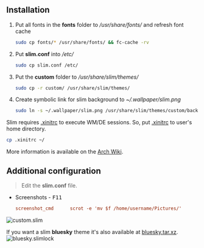 ## Installation
1. Put all fonts in the **fonts** folder to */usr/share/fonts/* and refresh font cache
   ```bash
   sudo cp fonts/* /usr/share/fonts/ && fc-cache -rv
   ```
2. Put **slim.conf** into */etc/*
   ```bash
   sudo cp slim.conf /etc/
   ```
3. Put the **custom** folder to */usr/share/slim/themes/*
   ```bash
   sudo cp -r custom/ /usr/share/slim/themes/
   ```
4. Create symbolic link for slim background to *~/.wallpaper/slim.png*
   ```bash
   sudo ln -s ~/.wallpaper/slim.png /usr/share/slim/themes/custom/background.png
   ```

Slim requires [.xinitrc](./.xinitrc) to execute WM/DE sessions. So, put [.xinitrc](./.xinitrc) to user's home directory.
```bash
cp .xinitrc ~/
```
More information is available on the [Arch Wiki](https://wiki.archlinux.org/index.php/SLiM).

## Additional configuration
> Edit the **slim.conf** file.
- Screenshots - <kbd>F11</kbd>
  ```cfg
  screenshot_cmd      scrot -e 'mv $f /home/username/Pictures/'
  ```

<img src="https://i.ibb.co/dWKLVQc/2020-09-19-012206-1366x768-scrot.png" alt="custom.slim" align="center">

<br>

If you want a slim **bluesky** theme it's also available at [bluesky.tar.xz](./bluesky.tar.xz).
<img src="https://i.ibb.co/YbmmDvk/SLi-M-Bluesky.png" alt="bluesky.slimlock" align="center">
